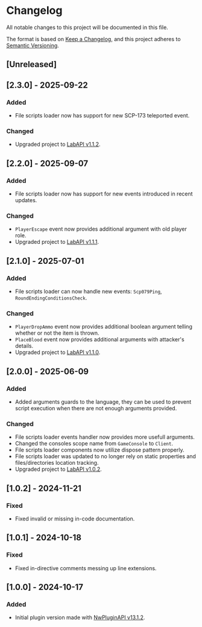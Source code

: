# Changelog

All notable changes to this project will be documented in this file.

The format is based on [Keep a Changelog](https://keepachangelog.com/en/1.0.0/),
and this project adheres to [Semantic Versioning](https://semver.org/spec/v2.0.0.html).

## [Unreleased]

## [2.3.0] - 2025-09-22

### Added

- File scripts loader now has support for new SCP-173 teleported event.

### Changed

- Upgraded project to [LabAPI v1.1.2](https://github.com/northwood-studios/LabAPI/releases/tag/1.1.2).

## [2.2.0] - 2025-09-07

### Added

- File scripts loader now has support for new events introduced in recent updates.

### Changed

- `PlayerEscape` event now provides additional argument with old player role.
- Upgraded project to [LabAPI v1.1.1](https://github.com/northwood-studios/LabAPI/releases/tag/1.1.1).

## [2.1.0] - 2025-07-01

### Added

- File scripts loader can now handle new events: `Scp079Ping`, `RoundEndingConditionsCheck`.

### Changed

- `PlayerDropAmmo` event now provides additional boolean argument telling whether or not the item is thrown.
- `PlaceBlood` event now provides additional arguments with attacker's details.
- Upgraded project to [LabAPI v1.1.0](https://github.com/northwood-studios/LabAPI/releases/tag/1.1.0).

## [2.0.0] - 2025-06-09

### Added

- Added arguments guards to the language, they can be used to prevent script execution when there are not enough arguments provided.

### Changed

- File scripts loader events handler now provides more usefull arguments.
- Changed the consoles scope name from `GameConsole` to `Client`.
- File scripts loader components now utilize dispose pattern properly.
- File scripts loader was updated to no longer rely on static properties and files/directories location tracking.
- Upgraded project to [LabAPI v1.0.2](https://github.com/northwood-studios/LabAPI/releases/tag/1.0.2).

## [1.0.2] - 2024-11-21

### Fixed

- Fixed invalid or missing in-code documentation.

## [1.0.1] - 2024-10-18

### Fixed

- Fixed in-directive comments messing up line extensions.

## [1.0.0] - 2024-10-17

### Added

- Initial plugin version made with [NwPluginAPI v13.1.2](https://github.com/northwood-studios/NwPluginAPI/releases/tag/13.1.2).
